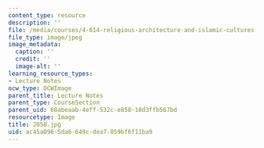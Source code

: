 ```yaml
---
content_type: resource
description: ''
file: /media/courses/4-614-religious-architecture-and-islamic-cultures-fall-2002/ac45a0965da6649cdea7059bf6f11ba9_2058.jpg
file_type: image/jpeg
image_metadata:
  caption: ''
  credit: ''
  image-alt: ''
learning_resource_types:
- Lecture Notes
ocw_type: OCWImage
parent_title: Lecture Notes
parent_type: CourseSection
parent_uid: 68abeaab-4eff-532c-e858-18d3ffb567bd
resourcetype: Image
title: 2058.jpg
uid: ac45a096-5da6-649c-dea7-059bf6f11ba9
---
```

